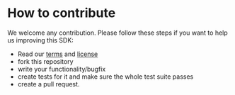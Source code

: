 # How to contribute

We welcome any contribution. Please follow these steps if you want to help us improving this SDK:
- Read our [terms](TERMS.md) and [license](LICENSE.md)
- fork this repository
- write your functionality/bugfix
- create tests for it and make sure the whole test suite passes
- create a pull request.
